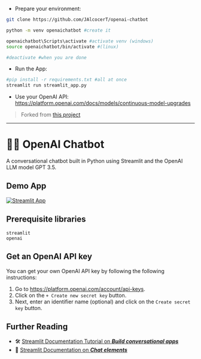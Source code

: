 * Prepare your environment:

```sh
git clone https://github.com/JAlcocerT/openai-chatbot

python -m venv openaichatbot #create it

openaichatbot\Scripts\activate #activate venv (windows)
source openaichatbot/bin/activate #(linux)

#deactivate #when you are done
```

* Run the App:

```sh
#pip install -r requirements.txt #all at once
streamlit run streamlit_app.py
```

* Use your OpenAI API: https://platform.openai.com/docs/models/continuous-model-upgrades

> Forked from [this project](https://github.com/dataprofessor/openai-chatbot)
---

# 🤖💬 OpenAI Chatbot

A conversational chatbot built in Python using Streamlit and the OpenAI LLM model GPT 3.5.

## Demo App

[![Streamlit App](https://static.streamlit.io/badges/streamlit_badge_black_white.svg)](https://openai-chatbot.streamlit.app/)

## Prerequisite libraries

```
streamlit
openai
```

## Get an OpenAI API key

You can get your own OpenAI API key by following the following instructions:
1. Go to https://platform.openai.com/account/api-keys.
2. Click on the `+ Create new secret key` button.
3. Next, enter an identifier name (optional) and click on the `Create secret key` button.

## Further Reading

- 🛠️ [Streamlit Documentation Tutorial on _**Build conversational apps**_](https://docs.streamlit.io/knowledge-base/tutorials/build-conversational-apps)
- 📖 [Streamlit Documentation on _**Chat elements**_](https://docs.streamlit.io/library/api-reference/chat)
